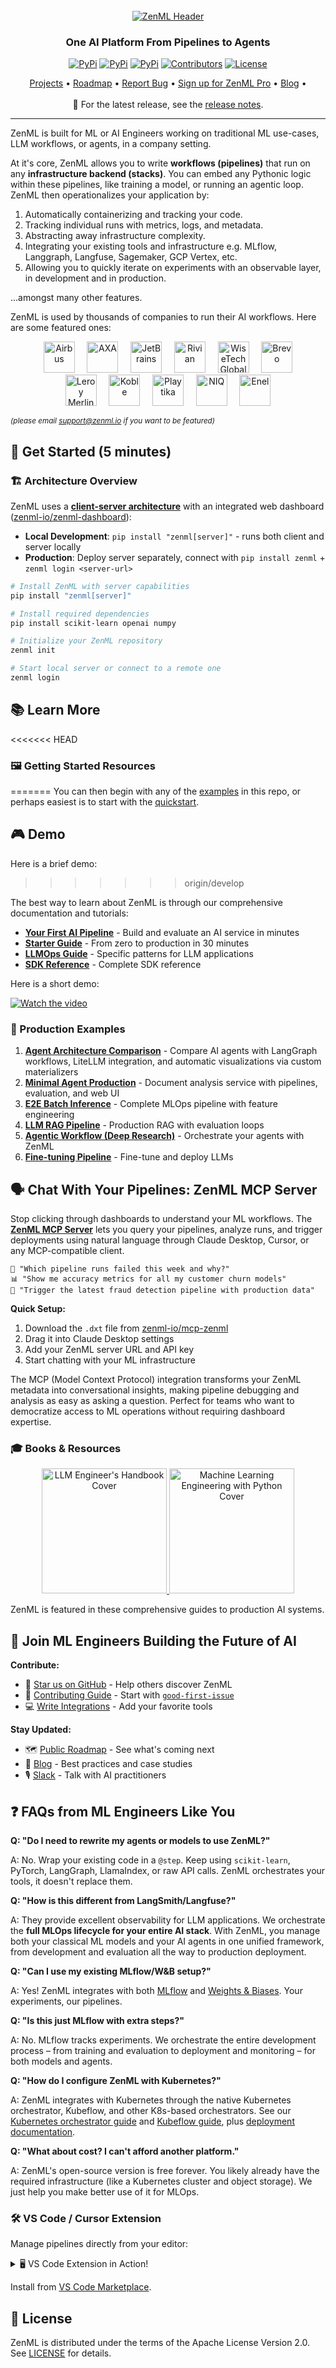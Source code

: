 <div align="center">

  <!-- PROJECT LOGO -->
  <br />
    <a href="https://zenml.io">
      <img src="docs/book/.gitbook/assets/header.png" alt="ZenML Header">
    </a>
  <br />
  <div align="center">
    <h3 align="center">One AI Platform From Pipelines to Agents </h3>
  </div>

  [![PyPi][pypi-shield]][pypi-url]
  [![PyPi][pypiversion-shield]][pypi-url]
  [![PyPi][downloads-shield]][downloads-url]
  [![Contributors][contributors-shield]][contributors-url]
  [![License][license-shield]][license-url]

</div>

<!-- MARKDOWN LINKS & IMAGES -->
[pypi-shield]: https://img.shields.io/pypi/pyversions/zenml?color=281158
[pypi-url]: https://pypi.org/project/zenml/
[pypiversion-shield]: https://img.shields.io/pypi/v/zenml?color=361776
[downloads-shield]: https://img.shields.io/pepy/dt/zenml?color=431D93
[downloads-url]: https://pypi.org/project/zenml/
[contributors-shield]: https://img.shields.io/github/contributors/zenml-io/zenml?color=7A3EF4
[contributors-url]: https://github.com/zenml-io/zenml/graphs/contributors
[license-shield]: https://img.shields.io/github/license/zenml-io/zenml?color=9565F6
[license-url]: https://github.com/zenml-io/zenml/blob/main/LICENSE

<div align="center">
<p>
    <a href="https://zenml.io/projects">Projects</a> •
    <a href="https://zenml.io/roadmap">Roadmap</a> •
    <a href="https://github.com/zenml-io/zenml/issues">Report Bug</a> •
    <a href="https://zenml.io/pro">Sign up for ZenML Pro</a> •
    <a href="https://www.zenml.io/blog">Blog</a> •
    <br />
    <br />
    🎉 For the latest release, see the <a href="https://github.com/zenml-io/zenml/releases">release notes</a>.
</p>
</div>

---

ZenML is built for ML or AI Engineers working on traditional ML use-cases, LLM workflows, or agents, in a company setting.

At it's core, ZenML allows you to write **workflows (pipelines)** that run on any **infrastructure backend (stacks)**. You can embed any Pythonic logic within these pipelines, like training a model, or running an agentic loop. ZenML then operationalizes your application by:

1. Automatically containerizing and tracking your code.
2. Tracking individual runs with metrics, logs, and metadata.
3. Abstracting away infrastructure complexity.
4. Integrating your existing tools and infrastructure e.g. MLflow, Langgraph, Langfuse, Sagemaker, GCP Vertex, etc.
5. Allowing you to quickly iterate on experiments with an observable layer, in development and in production.

...amongst many other features.

ZenML is used by thousands of companies to run their AI workflows. Here are some featured ones:

<div align="center">
  <a href="https://www.airbus.com/"><img src="https://cdn.prod.website-files.com/64a817a2e7e2208272d1ce30/66e826c67966c0e639be6591_airbus.svg" alt="Airbus" height="50"/></a>&nbsp;&nbsp;&nbsp;&nbsp;
  <a href="https://www.axa.com/"><img src="https://cdn.prod.website-files.com/64a817a2e7e2208272d1ce30/66c84308916684f0d07b57ff_axa-min.svg" alt="AXA" height="50"/></a>&nbsp;&nbsp;&nbsp;&nbsp;
  <a href="https://www.jetbrains.com/"><img src="https://cdn.prod.website-files.com/64a817a2e7e2208272d1ce30/682337dd23ca98ec293c2dc6_jetbrains-min.svg" alt="JetBrains" height="50"/></a>&nbsp;&nbsp;&nbsp;&nbsp;
  <a href="https://rivian.com/"><img src="https://cdn.prod.website-files.com/64a817a2e7e2208272d1ce30/66e9897d1b1dc28e560c0c07_rivian-min.svg" alt="Rivian" height="50"/></a>&nbsp;&nbsp;&nbsp;&nbsp;
  <a href="https://www.wisetechglobal.com/"><img src="https://cdn.prod.website-files.com/64a817a2e7e2208272d1ce30/65ddeac90f19eb6c4cd715f9_wisetech_logo-min.svg" alt="WiseTech Global" height="50"/></a>&nbsp;&nbsp;&nbsp;&nbsp;
  <a href="https://www.brevo.com/"><img src="https://cdn.prod.website-files.com/64a817a2e7e2208272d1ce30/652d3e5d29d36f927c2bb623_brevo.webp" alt="Brevo" height="50"/></a>
</div>
<div align="center">
  <a href="https://www.leroymerlin.com/"><img src="https://cdn.prod.website-files.com/64a817a2e7e2208272d1ce30/65ddeac9b83eea2954b5a561_leroy_merlin_logo-min.svg" alt="Leroy Merlin" height="50"/></a>&nbsp;&nbsp;&nbsp;&nbsp;
  <a href="https://www.koble.ai/"><img src="https://cdn.prod.website-files.com/64a817a2e7e2208272d1ce30/67e673e60161f59b5db6554c_koble.svg" alt="Koble" height="50"/></a>&nbsp;&nbsp;&nbsp;&nbsp;
  <a href="https://www.playtika.com/"><img src="https://cdn.prod.website-files.com/64a817a2e7e2208272d1ce30/66e959c0c5f8422ecac8d81a_Playtika-min.svg" alt="Playtika" height="50"/></a>&nbsp;&nbsp;&nbsp;&nbsp;
  <a href="https://nielseniq.com/"><img src="https://cdn.prod.website-files.com/64a817a2e7e2208272d1ce30/65ddeac959d7ca93745e8130_nielsen_iq_logo-min.svg" alt="NIQ" height="50"/></a>&nbsp;&nbsp;&nbsp;&nbsp;
  <a href="https://www.enel.com/"><img src="https://cdn.prod.website-files.com/64a817a2e7e2208272d1ce30/66c84308b1e802ab9a246134_enel-min.svg" alt="Enel" height="50"/></a>
</div>

<sub><i>(please email support@zenml.io if you want to be featured)</i></sub>

## 🚀 Get Started (5 minutes)

### 🏗️ Architecture Overview

ZenML uses a [**client-server architecture**](https://docs.zenml.io/getting-started/system-architectures) with an integrated web dashboard ([zenml-io/zenml-dashboard](https://github.com/zenml-io/zenml-dashboard)):

- **Local Development**: `pip install "zenml[server]"` - runs both client and server locally
- **Production**: Deploy server separately, connect with `pip install zenml` + `zenml login <server-url>`

```bash
# Install ZenML with server capabilities
pip install "zenml[server]"

# Install required dependencies
pip install scikit-learn openai numpy

# Initialize your ZenML repository
zenml init

# Start local server or connect to a remote one
zenml login
```
 
 ## 📚 Learn More

<<<<<<< HEAD
### 🖼️ Getting Started Resources
=======
You can then begin with any of the [examples](examples/) in this repo, or perhaps
easiest is to start with the [quickstart](examples/quickstart/).

## 🎮 Demo

Here is a brief demo:
>>>>>>> origin/develop

The best way to learn about ZenML is through our comprehensive documentation and tutorials:

- **[Your First AI Pipeline](https://docs.zenml.io/getting-started/your-first-ai-pipeline)** - Build and evaluate an AI service in minutes
- **[Starter Guide](https://docs.zenml.io/user-guides/starter-guide)** - From zero to production in 30 minutes
- **[LLMOps Guide](https://docs.zenml.io/user-guides/llmops-guide)** - Specific patterns for LLM applications
- **[SDK Reference](https://sdkdocs.zenml.io/)** - Complete SDK reference

Here is a short demo:

 [![Watch the video](https://img.youtube.com/vi/rzWmaHMaI88/0.jpg)](https://youtu.be/rzWmaHMaI88)

### 📖 Production Examples

1. **[Agent Architecture Comparison](examples/agent_comparison/)** - Compare AI agents with LangGraph workflows, LiteLLM integration, and automatic visualizations via custom materializers
2. **[Minimal Agent Production](examples/minimal_agent_production/)** - Document analysis service with pipelines, evaluation, and web UI
3. **[E2E Batch Inference](examples/e2e/)** - Complete MLOps pipeline with feature engineering
4. **[LLM RAG Pipeline](https://github.com/zenml-io/zenml-projects/tree/main/llm-complete-guide)** - Production RAG with evaluation loops
5. **[Agentic Workflow (Deep Research)](https://github.com/zenml-io/zenml-projects/tree/main/deep_research)** - Orchestrate your agents with ZenML
6. **[Fine-tuning Pipeline](https://github.com/zenml-io/zenml-projects/tree/main/gamesense)** - Fine-tune and deploy LLMs

## 🗣️ Chat With Your Pipelines: ZenML MCP Server

Stop clicking through dashboards to understand your ML workflows. The **[ZenML MCP Server](https://github.com/zenml-io/mcp-zenml)** lets you query your pipelines, analyze runs, and trigger deployments using natural language through Claude Desktop, Cursor, or any MCP-compatible client.

```
💬 "Which pipeline runs failed this week and why?"
📊 "Show me accuracy metrics for all my customer churn models"  
🚀 "Trigger the latest fraud detection pipeline with production data"
```

**Quick Setup:**
1. Download the `.dxt` file from [zenml-io/mcp-zenml](https://github.com/zenml-io/mcp-zenml)
2. Drag it into Claude Desktop settings
3. Add your ZenML server URL and API key
4. Start chatting with your ML infrastructure

The MCP (Model Context Protocol) integration transforms your ZenML metadata into conversational insights, making pipeline debugging and analysis as easy as asking a question. Perfect for teams who want to democratize access to ML operations without requiring dashboard expertise.

### 🎓 Books & Resources

<div align="center">
  <a href="https://www.amazon.com/LLM-Engineers-Handbook-engineering-production/dp/1836200072">
    <img src="docs/book/.gitbook/assets/llm_engineering_handbook_cover.jpg" alt="LLM Engineer's Handbook Cover" width="200"/>
  </a>
  <a href="https://www.amazon.com/-/en/Andrew-McMahon/dp/1837631964">
    <img src="docs/book/.gitbook/assets/ml_engineering_with_python.jpg" alt="Machine Learning Engineering with Python Cover" width="200"/>
  </a>
</div>

ZenML is featured in these comprehensive guides to production AI systems.

## 🤝 Join ML Engineers Building the Future of AI

**Contribute:**
- 🌟 [Star us on GitHub](https://github.com/zenml-io/zenml/stargazers) - Help others discover ZenML
- 🤝 [Contributing Guide](CONTRIBUTING.md) - Start with [`good-first-issue`](https://github.com/issues?q=is%3Aopen+is%3Aissue+archived%3Afalse+user%3Azenml-io+label%3A%22good+first+issue%22)
- 💻 [Write Integrations](https://github.com/zenml-io/zenml/blob/main/src/zenml/integrations/README.md) - Add your favorite tools

**Stay Updated:**
- 🗺 [Public Roadmap](https://zenml.io/roadmap) - See what's coming next
- 📰 [Blog](https://zenml.io/blog) - Best practices and case studies
- 🎙 [Slack](https://zenml.io/slack) - Talk with AI practitioners

## ❓ FAQs from ML Engineers Like You

**Q: "Do I need to rewrite my agents or models to use ZenML?"**

A: No. Wrap your existing code in a `@step`. Keep using `scikit-learn`, PyTorch, LangGraph, LlamaIndex, or raw API calls. ZenML orchestrates your tools, it doesn't replace them.

**Q: "How is this different from LangSmith/Langfuse?"**

A: They provide excellent observability for LLM applications. We orchestrate the **full MLOps lifecycle for your entire AI stack**. With ZenML, you manage both your classical ML models and your AI agents in one unified framework, from development and evaluation all the way to production deployment.

**Q: "Can I use my existing MLflow/W&B setup?"**

A: Yes! ZenML integrates with both [MLflow](https://docs.zenml.io/stacks/experiment-trackers/mlflow) and [Weights & Biases](https://docs.zenml.io/stacks/experiment-trackers/wandb). Your experiments, our pipelines.

**Q: "Is this just MLflow with extra steps?"**

A: No. MLflow tracks experiments. We orchestrate the entire development process – from training and evaluation to deployment and monitoring – for both models and agents.

**Q: "How do I configure ZenML with Kubernetes?"**

A: ZenML integrates with Kubernetes through the native Kubernetes orchestrator, Kubeflow, and other K8s-based orchestrators. See our [Kubernetes orchestrator guide](https://docs.zenml.io/stacks/orchestrators/kubernetes) and [Kubeflow guide](https://docs.zenml.io/stacks/orchestrators/kubeflow), plus [deployment documentation](https://docs.zenml.io/getting-started/deploying-zenml/deploy-with-helm).

**Q: "What about cost? I can't afford another platform."**

A: ZenML's open-source version is free forever. You likely already have the required infrastructure (like a Kubernetes cluster and object storage). We just help you make better use of it for MLOps.

### 🛠 VS Code / Cursor Extension

Manage pipelines directly from your editor:

<details>
  <summary>🖥️ VS Code Extension in Action!</summary>
  <div align="center">
  <img width="60%" src="docs/book/.gitbook/assets/zenml-extension-shortened.gif" alt="ZenML Extension">
</div>
</details>

Install from [VS Code Marketplace](https://marketplace.visualstudio.com/items?itemName=ZenML.zenml-vscode).

## 📜 License

ZenML is distributed under the terms of the Apache License Version 2.0. See
[LICENSE](LICENSE) for details.
